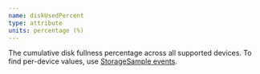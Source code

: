 ```yaml
---
name: diskUsedPercent
type: attribute
units: percentage (%)
---
```


The cumulative disk fullness percentage across all supported devices. To find per-device values, use [StorageSample events](https://docs.newrelic.com/attribute-dictionary/?event=StorageSample).
